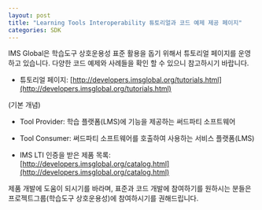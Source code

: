 ```yaml
---
layout: post
title: "Learning Tools Interoperability 튜토리얼과 코드 예제 제공 페이지"
categories: SDK
---
```


IMS Global은 학습도구 상호운용성 표준 활용을 돕기 위해서 튜토리얼 페이지를 운영하고 있습니다. 다양한 코드 예제와 사례들을 확인 할 수 있으니 참고하시기 바랍니다.

* 튜토리얼 페이지: [http://developers.imsglobal.org/tutorials.html](http://developers.imsglobal.org/tutorials.html)

(기본 개념)
* Tool Provider: 학습 플랫폼(LMS)에 기능을 제공하는 써드파티 소프트웨어
* Tool Consumer: 써드파티 소프트웨어를 호출하여 사용하는 서비스 플랫폼(LMS)

* IMS LTI 인증을 받은 제품 목록: [http://developers.imsglobal.org/catalog.html](http://developers.imsglobal.org/catalog.html)

제품 개발에 도움이 되시기를 바라며, 표준과 코드 개발에 참여하기를 원하시는 분들은 프로젝트그룹(학습도구 상호운용성)에 참여하시기를 권해드립니다. 